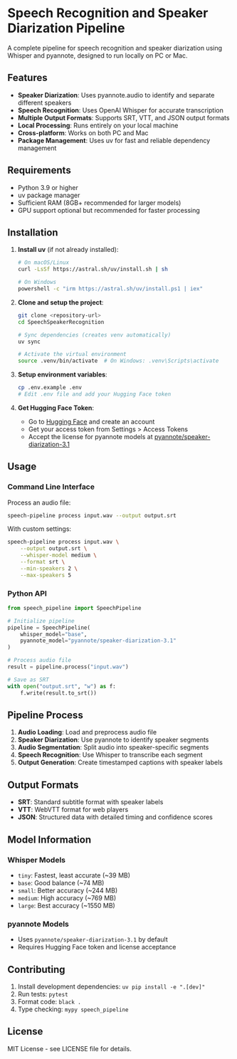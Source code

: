 # Speech Recognition and Speaker Diarization Pipeline

A complete pipeline for speech recognition and speaker diarization using Whisper and pyannote, designed to run locally on PC or Mac.

## Features

- **Speaker Diarization**: Uses pyannote.audio to identify and separate different speakers
- **Speech Recognition**: Uses OpenAI Whisper for accurate transcription
- **Multiple Output Formats**: Supports SRT, VTT, and JSON output formats
- **Local Processing**: Runs entirely on your local machine
- **Cross-platform**: Works on both PC and Mac
- **Package Management**: Uses uv for fast and reliable dependency management

## Requirements

- Python 3.9 or higher
- uv package manager
- Sufficient RAM (8GB+ recommended for larger models)
- GPU support optional but recommended for faster processing

## Installation

1. **Install uv** (if not already installed):
   ```bash
   # On macOS/Linux
   curl -LsSf https://astral.sh/uv/install.sh | sh
   
   # On Windows
   powershell -c "irm https://astral.sh/uv/install.ps1 | iex"
   ```

2. **Clone and setup the project**:
   ```bash
   git clone <repository-url>
   cd SpeechSpeakerRecognition
   
   # Sync dependencies (creates venv automatically)
   uv sync
   
   # Activate the virtual environment
   source .venv/bin/activate  # On Windows: .venv\Scripts\activate
   ```

3. **Setup environment variables**:
   ```bash
   cp .env.example .env
   # Edit .env file and add your Hugging Face token
   ```

4. **Get Hugging Face Token**:
   - Go to [Hugging Face](https://huggingface.co/) and create an account
   - Get your access token from Settings > Access Tokens
   - Accept the license for pyannote models at [pyannote/speaker-diarization-3.1](https://huggingface.co/pyannote/speaker-diarization-3.1)

## Usage

### Command Line Interface

Process an audio file:
```bash
speech-pipeline process input.wav --output output.srt
```

With custom settings:
```bash
speech-pipeline process input.wav \
    --output output.srt \
    --whisper-model medium \
    --format srt \
    --min-speakers 2 \
    --max-speakers 5
```

### Python API

```python
from speech_pipeline import SpeechPipeline

# Initialize pipeline
pipeline = SpeechPipeline(
    whisper_model="base",
    pyannote_model="pyannote/speaker-diarization-3.1"
)

# Process audio file
result = pipeline.process("input.wav")

# Save as SRT
with open("output.srt", "w") as f:
    f.write(result.to_srt())
```

## Pipeline Process

1. **Audio Loading**: Load and preprocess audio file
2. **Speaker Diarization**: Use pyannote to identify speaker segments
3. **Audio Segmentation**: Split audio into speaker-specific segments
4. **Speech Recognition**: Use Whisper to transcribe each segment
5. **Output Generation**: Create timestamped captions with speaker labels

## Output Formats

- **SRT**: Standard subtitle format with speaker labels
- **VTT**: WebVTT format for web players
- **JSON**: Structured data with detailed timing and confidence scores

## Model Information

### Whisper Models
- `tiny`: Fastest, least accurate (~39 MB)
- `base`: Good balance (~74 MB)
- `small`: Better accuracy (~244 MB)
- `medium`: High accuracy (~769 MB)
- `large`: Best accuracy (~1550 MB)

### pyannote Models
- Uses `pyannote/speaker-diarization-3.1` by default
- Requires Hugging Face token and license acceptance

## Contributing

1. Install development dependencies: `uv pip install -e ".[dev]"`
2. Run tests: `pytest`
3. Format code: `black .`
4. Type checking: `mypy speech_pipeline`

## License

MIT License - see LICENSE file for details.